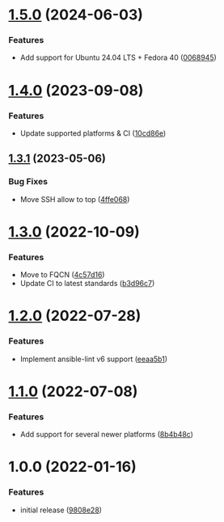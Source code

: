 # [1.5.0](https://github.com/de-it-krachten/ansible-role-iptables/compare/v1.4.0...v1.5.0) (2024-06-03)


### Features

* Add support for Ubuntu 24.04 LTS + Fedora 40 ([0068945](https://github.com/de-it-krachten/ansible-role-iptables/commit/0068945d3b32664d5bc7b3eb84ef1ce16b61ceea))

# [1.4.0](https://github.com/de-it-krachten/ansible-role-iptables/compare/v1.3.1...v1.4.0) (2023-09-08)


### Features

* Update supported platforms & CI ([10cd86e](https://github.com/de-it-krachten/ansible-role-iptables/commit/10cd86e2af947c6934f8e04c00e0740283535509))

## [1.3.1](https://github.com/de-it-krachten/ansible-role-iptables/compare/v1.3.0...v1.3.1) (2023-05-06)


### Bug Fixes

* Move SSH allow to top ([4ffe068](https://github.com/de-it-krachten/ansible-role-iptables/commit/4ffe06823eef9a8a1b5e72a6a4bbbc736dd1dbc1))

# [1.3.0](https://github.com/de-it-krachten/ansible-role-iptables/compare/v1.2.0...v1.3.0) (2022-10-09)


### Features

* Move to FQCN ([4c57d16](https://github.com/de-it-krachten/ansible-role-iptables/commit/4c57d16bfcf89ba7535e0709d8d4de57d0d056ea))
* Update CI to latest standards ([b3d96c7](https://github.com/de-it-krachten/ansible-role-iptables/commit/b3d96c77f80e75d334ade8a5eb942c3610245d5e))

# [1.2.0](https://github.com/de-it-krachten/ansible-role-iptables/compare/v1.1.0...v1.2.0) (2022-07-28)


### Features

* Implement ansible-lint v6 support ([eeaa5b1](https://github.com/de-it-krachten/ansible-role-iptables/commit/eeaa5b1e24b3d4e0b64a9935f9bdd14047cf5876))

# [1.1.0](https://github.com/de-it-krachten/ansible-role-iptables/compare/v1.0.0...v1.1.0) (2022-07-08)


### Features

* Add support for several newer platforms ([8b4b48c](https://github.com/de-it-krachten/ansible-role-iptables/commit/8b4b48c38968def566c30fb1ef293f4145ab9755))

# 1.0.0 (2022-01-16)


### Features

* initial release ([9808e28](https://github.com/de-it-krachten/ansible-role-iptables/commit/9808e281b6600b026172d0b15c58ae0c11c2636b))
